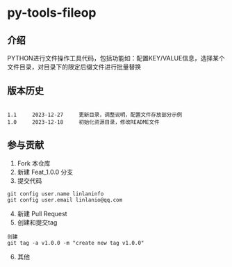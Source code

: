 # py-tools-fileop
## 介绍
PYTHON进行文件操作工具代码，包括功能如：配置KEY/VALUE信息，选择某个文件目录，对目录下的限定后缀文件进行批量替换

## 版本历史
```

1.1     2023-12-27     更新目录，调整说明，配置文件存放部分示例
1.0     2023-12-18     初始化资源目录，修改README文件

```

## 参与贡献
1.  Fork 本仓库
2.  新建 Feat_1.0.0 分支
3.  提交代码
```
git config user.name linlaninfo
git config user.email linlanio@qq.com
```
4. 新建 Pull Request
5. 创建和提交tag
```
创建
git tag -a v1.0.0 -m "create new tag v1.0.0"
```
6. 其他
